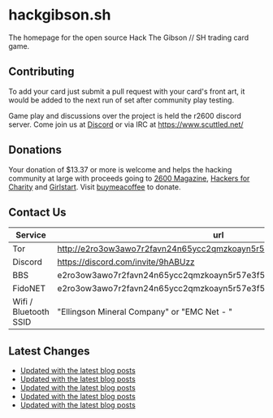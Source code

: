 # hackgibson.sh
The homepage for the open source Hack The Gibson // SH trading card game.


## Contributing

To add your card just submit a pull request with your card's front art, it would be added to the next run of set after community play testing.

Game play and discussions over the project is held the r2600 discord server. Come join us at [Discord](https://discord.com/invite/9hABUzz) or via IRC at https://www.scuttled.net/


## Donations

Your donation of $13.37 or more is welcome and helps the hacking community at large with proceeds going to [2600 Magazine](https://2600.com/), [Hackers for Charity](https://hackersforcharity.org) and [Girlstart](https://girlstart.org).  Visit [buymeacoffee](https://www.buymeacoffee.com/hackgibson.sh) to donate.


## Contact Us

Service | url
-|-
Tor | http://e2ro3ow3awo7r2favn24n65ycc2qmzkoayn5r57e3f56nvjwdcgg32ad.onion
Discord | https://discord.com/invite/9hABUzz
BBS | e2ro3ow3awo7r2favn24n65ycc2qmzkoayn5r57e3f56nvjwdcgg32ad.onion:23
FidoNET | e2ro3ow3awo7r2favn24n65ycc2qmzkoayn5r57e3f56nvjwdcgg32ad.onion:24554
Wifi / Bluetooth SSID | "Ellingson Mineral Company" or "EMC Net - <fidonet address>"

## Latest Changes
<!-- BLOG-POST-LIST:START -->
- [Updated with the latest blog posts](https://github.com/DFW2600/hackgibson.sh/commit/09bed9368f59a4b48c80052df6e3a98b6b67022a)
- [Updated with the latest blog posts](https://github.com/DFW2600/hackgibson.sh/commit/5ca23ed3cf05b145418e89d3b5fc9236d6e1e1c0)
- [Updated with the latest blog posts](https://github.com/DFW2600/hackgibson.sh/commit/4da55b650be5fce759ce0608487a073bc032d59b)
- [Updated with the latest blog posts](https://github.com/DFW2600/hackgibson.sh/commit/0b5097693df220d041305c0a4bb64d7f14b5adb7)
- [Updated with the latest blog posts](https://github.com/DFW2600/hackgibson.sh/commit/d0822a99c86bad74a6409f94e323100b6e7734ee)
<!-- BLOG-POST-LIST:END -->
